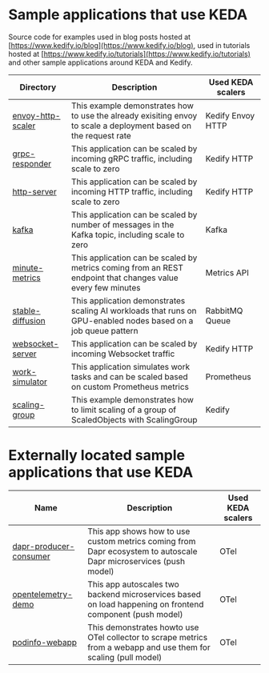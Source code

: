 # Sample applications that use KEDA
Source code for examples used in blog posts hosted at [https://www.kedify.io/blog](https://www.kedify.io/blog), used in tutorials hosted at [https://www.kedify.io/tutorials](https://www.kedify.io/tutorials) and other sample applications around KEDA and Kedify.

| Directory                                 | Description                          | Used KEDA scalers                   |
| ----------------------------------------- | ------------------------------------ | ----------------------------------- |
| [envoy-http-scaler](./envoy-http-scaler)  | This example demonstrates how to use the already exisiting envoy to scale a deployment based on the request rate  | Kedify Envoy HTTP |
| [grpc-responder](./grpc-responder)        | This application can be scaled by incoming gRPC traffic, including scale to zero  | Kedify HTTP |
| [http-server](./http-server)              | This application can be scaled by incoming HTTP traffic, including scale to zero  | Kedify HTTP |
| [kafka](./kafka)                          | This application can be scaled by number of messages in the Kafka topic, including scale to zero  | Kafka |
| [minute-metrics](./minute-metrics)        | This application can be scaled by metrics coming from an REST endpoint that changes value every few minutes  | Metrics API |
| [stable-diffusion](./stable-diffusion)    | This application demonstrates scaling AI workloads that runs on GPU-enabled nodes based on a job queue pattern | RabbitMQ Queue |
| [websocket-server](./websocket-server)    | This application can be scaled by incoming Websocket traffic | Kedify HTTP |
| [work-simulator](./work-simulator)        | This application simulates work tasks and can be scaled based on custom Prometheus metrics | Prometheus |
| [scaling-group](./scaling-group)          | This example demonstrates how to limit scaling of a group of ScaledObjects with ScalingGroup | Kedify |


# Externally located sample applications that use KEDA
| Name                              | Description                          | Used KEDA scalers                   |
| -------------------------------------- | ------------------------------------ | ----------------------------------- |
| [dapr-producer-consumer][1]            | This app shows how to use custom metrics coming from Dapr ecosystem to autoscale Dapr microservices (push model) | OTel |
| [opentelemetry-demo][2]                | This app autoscales two backend microservices based on load happening on frontend component (push model) | OTel |
| [podinfo-webapp][3]                    | This demonstrates howto use OTel collector to scrape metrics from a webapp and use them for scaling (pull model) | OTel |

[1]: https://github.com/kedify/otel-add-on/tree/main/examples/dapr
[2]: https://github.com/kedify/otel-add-on/tree/main/examples/metric-push
[3]: https://github.com/kedify/otel-add-on/tree/main/examples/metric-pull
